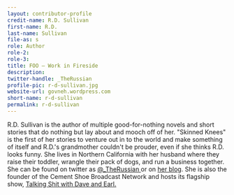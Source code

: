 ```yaml
---
layout: contributor-profile
credit-name: R.D. Sullivan
first-name: R.D.
last-name: Sullivan
file-as: s
role: Author
role-2:
role-3:
title: FOO — Work in Fireside
description: 
twitter-handle: _TheRussian
profile-pic: r-d-sullivan.jpg
website-url: govneh.wordpress.com
short-name: r-d-sullivan
permalink: r-d-sullivan
---
```

R.D. Sullivan is the author of multiple good-for-nothing novels and short stories that do nothing but lay about and mooch off of her. "Skinned Knees" is the first of her stories to venture out in to the world and make something of itself and R.D.'s grandmother couldn't be prouder, even if she thinks R.D. looks funny. She lives in Northern California with her husband where they raise their toddler, wrangle their pack of dogs, and run a business together. She can be found on twitter as [@_TheRussian ](https://twitter.com/_therussian) or on [her blog](http://govneh.wordpress.com). She is also the founder of the Cement Shoe Broadcast Network and hosts its flagship show,  [Talking Shit with Dave and Earl.](http://daveandearl.libsyn.com)
